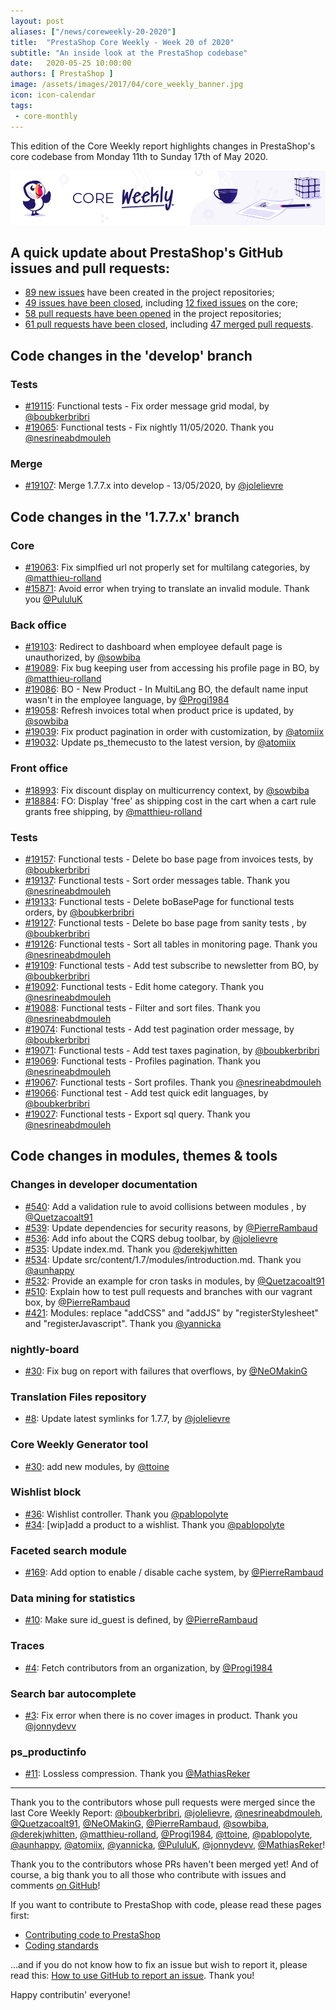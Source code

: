 ```yaml
---
layout: post
aliases: ["/news/coreweekly-20-2020"]
title:  "PrestaShop Core Weekly - Week 20 of 2020"
subtitle: "An inside look at the PrestaShop codebase"
date:   2020-05-25 10:00:00
authors: [ PrestaShop ]
image: /assets/images/2017/04/core_weekly_banner.jpg
icon: icon-calendar
tags:
 - core-monthly
---
```


This edition of the Core Weekly report highlights changes in PrestaShop's core codebase from Monday 11th to Sunday 17th of May 2020.

![Core Weekly banner](/assets/images/2018/12/banner-core-weekly.jpg)


## A quick update about PrestaShop's GitHub issues and pull requests:

- [89 new issues](https://github.com/search?q=org%3APrestaShop+is%3Apublic++-repo%3Aprestashop%2Fprestashop.github.io++is%3Aissue+created%3A2020-05-11..2020-05-17) have been created in the project repositories;
- [49 issues have been closed](https://github.com/search?q=org%3APrestaShop+is%3Apublic++-repo%3Aprestashop%2Fprestashop.github.io++is%3Aissue+closed%3A2020-05-11..2020-05-17), including [12 fixed issues](https://github.com/search?q=org%3APrestaShop+is%3Apublic++-repo%3Aprestashop%2Fprestashop.github.io++is%3Aissue+label%3Afixed+closed%3A2020-05-11..2020-05-17) on the core;
- [58 pull requests have been opened](https://github.com/search?q=org%3APrestaShop+is%3Apublic++-repo%3Aprestashop%2Fprestashop.github.io++is%3Apr+created%3A2020-05-11..2020-05-17) in the project repositories;
- [61 pull requests have been closed](https://github.com/search?q=org%3APrestaShop+is%3Apublic++-repo%3Aprestashop%2Fprestashop.github.io++is%3Apr+closed%3A2020-05-11..2020-05-17), including [47 merged pull requests](https://github.com/search?q=org%3APrestaShop+is%3Apublic++-repo%3Aprestashop%2Fprestashop.github.io++is%3Apr+merged%3A2020-05-11..2020-05-17).



## Code changes in the 'develop' branch


### Tests
* [#19115](https://github.com/PrestaShop/PrestaShop/pull/19115): Functional tests - Fix order message grid modal, by [@boubkerbribri](https://github.com/boubkerbribri)
* [#19065](https://github.com/PrestaShop/PrestaShop/pull/19065): Functional tests - Fix nightly 11/05/2020. Thank you [@nesrineabdmouleh](https://github.com/nesrineabdmouleh)


### Merge
* [#19107](https://github.com/PrestaShop/PrestaShop/pull/19107): Merge 1.7.7.x into develop - 13/05/2020, by [@jolelievre](https://github.com/jolelievre)


## Code changes in the '1.7.7.x' branch


### Core
* [#19063](https://github.com/PrestaShop/PrestaShop/pull/19063): Fix simplfied url not properly set for multilang categories, by [@matthieu-rolland](https://github.com/matthieu-rolland)
* [#15871](https://github.com/PrestaShop/PrestaShop/pull/15871): Avoid error when trying to translate an invalid module. Thank you [@PululuK](https://github.com/PululuK)


### Back office
* [#19103](https://github.com/PrestaShop/PrestaShop/pull/19103): Redirect to dashboard when employee default page is unauthorized, by [@sowbiba](https://github.com/sowbiba)
* [#19089](https://github.com/PrestaShop/PrestaShop/pull/19089): Fix bug keeping user from accessing his profile page in BO, by [@matthieu-rolland](https://github.com/matthieu-rolland)
* [#19086](https://github.com/PrestaShop/PrestaShop/pull/19086): BO - New Product - In MultiLang BO, the default name input wasn't in the employee language, by [@Progi1984](https://github.com/Progi1984)
* [#19058](https://github.com/PrestaShop/PrestaShop/pull/19058): Refresh invoices total when product price is updated, by [@sowbiba](https://github.com/sowbiba)
* [#19039](https://github.com/PrestaShop/PrestaShop/pull/19039): Fix product pagination in order with customization, by [@atomiix](https://github.com/atomiix)
* [#19032](https://github.com/PrestaShop/PrestaShop/pull/19032): Update ps_themecusto to the latest version, by [@atomiix](https://github.com/atomiix)


### Front office
* [#18993](https://github.com/PrestaShop/PrestaShop/pull/18993): Fix discount display on multicurrency context, by [@sowbiba](https://github.com/sowbiba)
* [#18884](https://github.com/PrestaShop/PrestaShop/pull/18884): FO: Display 'free' as shipping cost in the cart when a cart rule grants free shipping, by [@matthieu-rolland](https://github.com/matthieu-rolland)


### Tests
* [#19157](https://github.com/PrestaShop/PrestaShop/pull/19157): Functional tests - Delete bo base page from invoices tests, by [@boubkerbribri](https://github.com/boubkerbribri)
* [#19137](https://github.com/PrestaShop/PrestaShop/pull/19137): Functional tests - Sort order messages table. Thank you [@nesrineabdmouleh](https://github.com/nesrineabdmouleh)
* [#19133](https://github.com/PrestaShop/PrestaShop/pull/19133): Functional tests - Delete boBasePage for functional tests orders, by [@boubkerbribri](https://github.com/boubkerbribri)
* [#19127](https://github.com/PrestaShop/PrestaShop/pull/19127): Functional tests - Delete bo base page from sanity tests , by [@boubkerbribri](https://github.com/boubkerbribri)
* [#19126](https://github.com/PrestaShop/PrestaShop/pull/19126): Functional tests - Sort all tables in monitoring page. Thank you [@nesrineabdmouleh](https://github.com/nesrineabdmouleh)
* [#19109](https://github.com/PrestaShop/PrestaShop/pull/19109): Functional tests - Add test subscribe to newsletter from BO, by [@boubkerbribri](https://github.com/boubkerbribri)
* [#19092](https://github.com/PrestaShop/PrestaShop/pull/19092): Functional tests - Edit home category. Thank you [@nesrineabdmouleh](https://github.com/nesrineabdmouleh)
* [#19088](https://github.com/PrestaShop/PrestaShop/pull/19088): Functional tests - Filter and sort files. Thank you [@nesrineabdmouleh](https://github.com/nesrineabdmouleh)
* [#19074](https://github.com/PrestaShop/PrestaShop/pull/19074): Functional tests - Add test pagination order message, by [@boubkerbribri](https://github.com/boubkerbribri)
* [#19071](https://github.com/PrestaShop/PrestaShop/pull/19071): Functional tests - Add test taxes pagination, by [@boubkerbribri](https://github.com/boubkerbribri)
* [#19069](https://github.com/PrestaShop/PrestaShop/pull/19069): Functional tests - Profiles pagination. Thank you [@nesrineabdmouleh](https://github.com/nesrineabdmouleh)
* [#19067](https://github.com/PrestaShop/PrestaShop/pull/19067): Functional tests - Sort profiles. Thank you [@nesrineabdmouleh](https://github.com/nesrineabdmouleh)
* [#19066](https://github.com/PrestaShop/PrestaShop/pull/19066): Functional test - Add test quick edit languages, by [@boubkerbribri](https://github.com/boubkerbribri)
* [#19027](https://github.com/PrestaShop/PrestaShop/pull/19027): Functional tests - Export sql query. Thank you [@nesrineabdmouleh](https://github.com/nesrineabdmouleh)


## Code changes in modules, themes & tools


### Changes in developer documentation
* [#540](https://github.com/PrestaShop/docs/pull/540): Add a validation rule to avoid collisions between modules , by [@Quetzacoalt91](https://github.com/Quetzacoalt91)
* [#539](https://github.com/PrestaShop/docs/pull/539): Update dependencies for security reasons, by [@PierreRambaud](https://github.com/PierreRambaud)
* [#536](https://github.com/PrestaShop/docs/pull/536): Add info about the CQRS debug toolbar, by [@jolelievre](https://github.com/jolelievre)
* [#535](https://github.com/PrestaShop/docs/pull/535): Update index.md. Thank you [@derekjwhitten](https://github.com/derekjwhitten)
* [#534](https://github.com/PrestaShop/docs/pull/534): Update src/content/1.7/modules/introduction.md. Thank you [@aunhappy](https://github.com/aunhappy)
* [#532](https://github.com/PrestaShop/docs/pull/532): Provide an example for cron tasks in modules, by [@Quetzacoalt91](https://github.com/Quetzacoalt91)
* [#510](https://github.com/PrestaShop/docs/pull/510): Explain how to test pull requests and branches with our vagrant box, by [@PierreRambaud](https://github.com/PierreRambaud)
* [#421](https://github.com/PrestaShop/docs/pull/421): Modules: replace "addCSS" and "addJS" by "registerStylesheet" and "registerJavascript". Thank you [@yannicka](https://github.com/yannicka)


### nightly-board
* [#30](https://github.com/PrestaShop/nightly-board/pull/30): Fix bug on report with failures that overflows, by [@NeOMakinG](https://github.com/NeOMakinG)


### Translation Files repository
* [#8](https://github.com/PrestaShop/TranslationFiles/pull/8): Update latest symlinks for 1.7.7, by [@jolelievre](https://github.com/jolelievre)


### Core Weekly Generator tool
* [#30](https://github.com/PrestaShop/core-weekly-generator/pull/30): add new modules, by [@ttoine](https://github.com/ttoine)


### Wishlist block
* [#36](https://github.com/PrestaShop/blockwishlist/pull/36): Wishlist controller. Thank you [@pablopolyte](https://github.com/pablopolyte)
* [#34](https://github.com/PrestaShop/blockwishlist/pull/34): [wip]add a product to a wishlist. Thank you [@pablopolyte](https://github.com/pablopolyte)


### Faceted search module
* [#169](https://github.com/PrestaShop/ps_facetedsearch/pull/169): Add option to enable / disable cache system, by [@PierreRambaud](https://github.com/PierreRambaud)


### Data mining for statistics
* [#10](https://github.com/PrestaShop/statsdata/pull/10): Make sure id_guest is defined, by [@PierreRambaud](https://github.com/PierreRambaud)


### Traces
* [#4](https://github.com/PrestaShop/traces/pull/4): Fetch contributors from an organization, by [@Progi1984](https://github.com/Progi1984)


### Search bar autocomplete
* [#3](https://github.com/PrestaShop/ps_searchbarjqauto/pull/3): Fix error when there is no cover images in product. Thank you [@jonnydevv](https://github.com/jonnydevv)


### ps_productinfo
* [#11](https://github.com/PrestaShop/ps_productinfo/pull/11): Lossless compression. Thank you [@MathiasReker](https://github.com/MathiasReker)


<hr />

Thank you to the contributors whose pull requests were merged since the last Core Weekly Report: [@boubkerbribri](https://github.com/boubkerbribri), [@jolelievre](https://github.com/jolelievre), [@nesrineabdmouleh](https://github.com/nesrineabdmouleh), [@Quetzacoalt91](https://github.com/Quetzacoalt91), [@NeOMakinG](https://github.com/NeOMakinG), [@PierreRambaud](https://github.com/PierreRambaud), [@sowbiba](https://github.com/sowbiba), [@derekjwhitten](https://github.com/derekjwhitten), [@matthieu-rolland](https://github.com/matthieu-rolland), [@Progi1984](https://github.com/Progi1984), [@ttoine](https://github.com/ttoine), [@pablopolyte](https://github.com/pablopolyte), [@aunhappy](https://github.com/aunhappy), [@atomiix](https://github.com/atomiix), [@yannicka](https://github.com/yannicka), [@PululuK](https://github.com/PululuK), [@jonnydevv](https://github.com/jonnydevv), [@MathiasReker](https://github.com/MathiasReker)!

Thank you to the contributors whose PRs haven't been merged yet! And of course, a big thank you to all those who contribute with issues and comments [on GitHub](https://github.com/PrestaShop/PrestaShop)!

If you want to contribute to PrestaShop with code, please read these pages first:

 * [Contributing code to PrestaShop](https://devdocs.prestashop.com/1.7/contribute/contribution-guidelines/)
 * [Coding standards](https://devdocs.prestashop.com/1.7/development/coding-standards/)

...and if you do not know how to fix an issue but wish to report it, please read this: [How to use GitHub to report an issue](https://devdocs.prestashop.com/1.7/contribute/contribute-reporting-issues/). Thank you!

Happy contributin' everyone!
